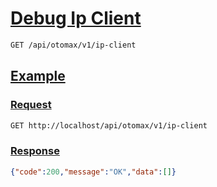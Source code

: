 # [Debug Ip Client]()

<!-- 
@category Internal
-->

```bash
GET /api/otomax/v1/ip-client
```

## [Example]()

### [Request]()

```bash
GET http://localhost/api/otomax/v1/ip-client
```

### [Response]()

```json
{"code":200,"message":"OK","data":[]}
```